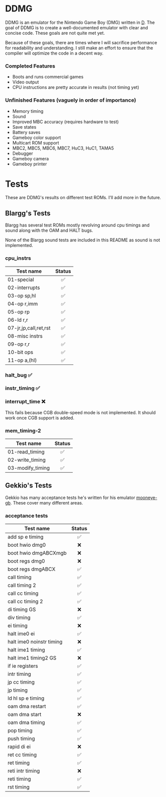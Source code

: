 # DDMG

DDMG is an emulator for the Nintendo Game Boy (DMG) written in [D](https://dlang.org). The goal of DDMG is to create a well-documented emulator with clear and concise code. These goals are not quite met yet.

Because of these goals, there are times where I will sacrifice performance for readability and understanding. I still make an effort to ensure that the compiler will optimize the code in a decent way.

### Completed Features
- Boots and runs commercial games
- Video output
- CPU instructions are pretty accurate in results (not timing yet)

### Unfinished Features (vaguely in order of importance)
- Memory timing
- Sound
- Improved MBC accuracy (requires hardware to test)
- Save states
- Battery saves
- Gameboy color support
- Multicart ROM support
- MBC2, MBC5, MBC6, MBC7, HuC3, HuC1, TAMA5
- Debugger
- Gameboy camera
- Gameboy printer

# Tests
These are DDMG's results on different test ROMs. I'll add more in the future.

## Blargg's Tests
Blargg has several test ROMs mostly revolving around cpu timings and sound along with the OAM and HALT bugs.

None of the Blargg sound tests are included in this README as sound is not implemented.

### cpu_instrs

| Test name             | Status |
|-----------------------|:--------:|
| 01-special            | :white_check_mark: |
| 02-interrupts         | :white_check_mark: |
| 03-op sp,hl           | :white_check_mark: |
| 04-op r,imm           | :white_check_mark: |
| 05-op rp              | :white_check_mark: |
| 06-ld r,r             | :white_check_mark: |
| 07-jr,jp,call,ret,rst | :white_check_mark: |
| 08-misc instrs        | :white_check_mark: |
| 09-op r,r             | :white_check_mark: |
| 10-bit ops            | :white_check_mark: |
| 11-op a,(hl)          | :white_check_mark: |

### halt_bug :white_check_mark:

### instr_timing :white_check_mark:

### interrupt_time :x:

This fails because CGB double-speed mode is not implemented. It should work once CGB support is added.

### mem_timing-2

| Test name             | Status |
|-----------------------|:--------:|
| 01-read_timing        | :white_check_mark: |
| 02-write_timing       | :white_check_mark: |
| 03-modify_timing      | :white_check_mark: |

## Gekkio's Tests
Gekkio has many acceptance tests he's written for his emulator [mooneye-gb](https://github.com/Gekkio/mooneye-gb). These cover many different areas.

### acceptance tests

| Test name            | Status |
|----------------------|:------:|
| add sp e timing          | :white_check_mark: |
| boot hwio dmg0           | :x: |
| boot hwio dmgABCXmgb     | :x: |
| boot regs dmg0           | :x: |
| boot regs dmgABCX        | :white_check_mark: |
| call timing              | :white_check_mark: |
| call timing 2            | :white_check_mark: |
| call cc timing           | :white_check_mark: |
| call cc timing 2         | :white_check_mark: |
| di timing GS             | :x: |
| div timing               | :white_check_mark: |
| ei timing                | :x: |
| halt ime0 ei             | :white_check_mark: |
| halt ime0 noinstr timing | :x: |
| halt ime1 timing         | :white_check_mark: |
| halt ime1 timing2 GS     | :x: |
| if ie registers          | :white_check_mark: |
| intr timing              | :white_check_mark: |
| jp cc timing             | :white_check_mark: |
| jp timing                | :white_check_mark: |
| ld hl sp e timing        | :white_check_mark: |
| oam dma restart          | :white_check_mark: |
| oam dma start            | :x: |
| oam dma timing           | :white_check_mark: |
| pop timing               | :white_check_mark: |
| push timing              | :white_check_mark: |
| rapid di ei              | :x: |
| ret cc timing            | :white_check_mark: |
| ret timing               | :white_check_mark: |
| reti intr timing         | :x: |
| reti timing              | :white_check_mark: |
| rst timing               | :white_check_mark: |